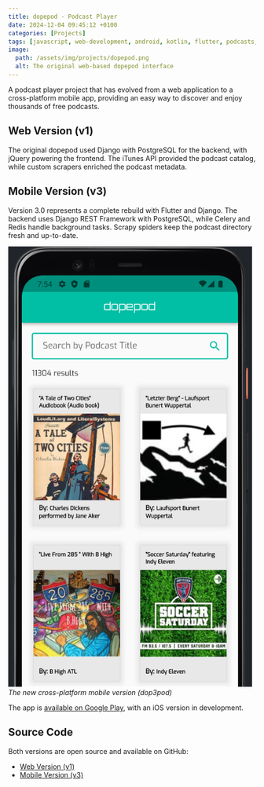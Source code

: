 ```yaml
---
title: dopepod - Podcast Player
date: 2024-12-04 09:45:12 +0100
categories: [Projects]
tags: [javascript, web-development, android, kotlin, flutter, podcasts, django, python]
image:
  path: /assets/img/projects/dopepod.png
  alt: The original web-based dopepod interface
---
```


A podcast player project that has evolved from a web application to a cross-platform mobile app, providing an easy way to discover and enjoy thousands of free podcasts.

## Web Version (v1)

The original dopepod used Django with PostgreSQL for the backend, with jQuery powering the frontend. The iTunes API provided the podcast catalog, while custom scrapers enriched the podcast metadata.



## Mobile Version (v3)

Version 3.0 represents a complete rebuild with Flutter and Django. The backend uses Django REST Framework with PostgreSQL, while Celery and Redis handle background tasks. Scrapy spiders keep the podcast directory fresh and up-to-date.

![dopepod Mobile Version](/assets/img/projects/dop3pod.png)
_The new cross-platform mobile version (dop3pod)_

The app is [available on Google Play](https://play.google.com/store/apps/details?id=com.cyanidesayonara.dopepod), with an iOS version in development.

## Source Code

Both versions are open source and available on GitHub:
- [Web Version (v1)](https://github.com/cyanidesayonara/dopepod)
- [Mobile Version (v3)](https://github.com/cyanidesayonara/dop3pod)
